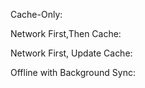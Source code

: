 



Cache-Only:

Network First,Then Cache:

Network First, Update Cache:

Offline  with Background Sync:
